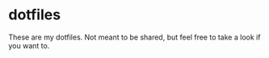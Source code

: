 # dotfiles
These are my dotfiles. Not meant to be shared, but feel free to take a look if you want to.
